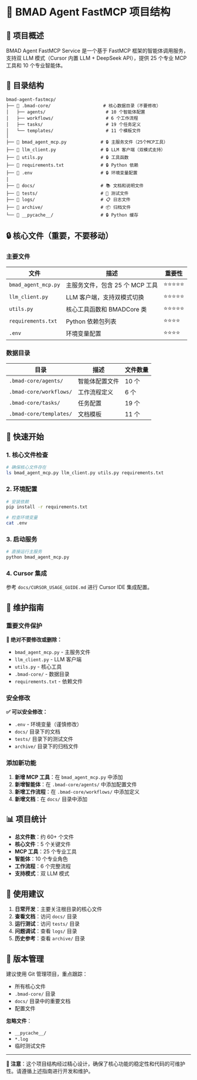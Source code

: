 # 📁 BMAD Agent FastMCP 项目结构

## 🎯 项目概述

BMAD Agent FastMCP Service 是一个基于 FastMCP 框架的智能体调用服务，支持双 LLM 模式（Cursor 内置 LLM + DeepSeek API），提供 25 个专业 MCP 工具和 10 个专业智能体。

## 📂 目录结构

```
bmad-agent-fastmcp/
├── 📁 .bmad-core/                    # 核心数据目录（不要修改）
│   ├── agents/                       # 10 个智能体配置
│   ├── workflows/                    # 6 个工作流程
│   ├── tasks/                        # 19 个任务定义
│   └── templates/                    # 11 个模板文件
│
├── 📄 bmad_agent_mcp.py             # 🔒 主服务文件（25个MCP工具）
├── 📄 llm_client.py                 # 🔒 LLM 客户端（双模式支持）
├── 📄 utils.py                      # 🔒 工具函数
├── 📄 requirements.txt              # 🔒 Python 依赖
├── 📄 .env                          # 🔒 环境变量配置
│
├── 📁 docs/                         # 📚 文档和说明文件
├── 📁 tests/                        # 🧪 测试文件
├── 📁 logs/                         # 📋 日志文件
├── 📁 archive/                      # 📦 归档文件
└── 📁 __pycache__/                  # 🔒 Python 缓存
```

## 🔒 核心文件（重要，不要移动）

### 主要文件

| 文件 | 描述 | 重要性 |
|------|------|--------|
| `bmad_agent_mcp.py` | 主服务文件，包含 25 个 MCP 工具 | ⭐⭐⭐⭐⭐ |
| `llm_client.py` | LLM 客户端，支持双模式切换 | ⭐⭐⭐⭐⭐ |
| `utils.py` | 核心工具函数和 BMADCore 类 | ⭐⭐⭐⭐⭐ |
| `requirements.txt` | Python 依赖包列表 | ⭐⭐⭐⭐ |
| `.env` | 环境变量配置 | ⭐⭐⭐⭐ |

### 数据目录

| 目录 | 描述 | 文件数量 |
|------|------|----------|
| `.bmad-core/agents/` | 智能体配置文件 | 10 个 |
| `.bmad-core/workflows/` | 工作流程定义 | 6 个 |
| `.bmad-core/tasks/` | 任务配置 | 19 个 |
| `.bmad-core/templates/` | 文档模板 | 11 个 |

## 🚀 快速开始

### 1. 核心文件检查
```bash
# 确保核心文件存在
ls bmad_agent_mcp.py llm_client.py utils.py requirements.txt
```

### 2. 环境配置
```bash
# 安装依赖
pip install -r requirements.txt

# 检查环境变量
cat .env
```

### 3. 启动服务
```bash
# 直接运行主服务
python bmad_agent_mcp.py
```

### 4. Cursor 集成
参考 `docs/CURSOR_USAGE_GUIDE.md` 进行 Cursor IDE 集成配置。

## 🔧 维护指南

### 重要文件保护

**🚨 绝对不要修改或删除：**
- `bmad_agent_mcp.py` - 主服务文件
- `llm_client.py` - LLM 客户端
- `utils.py` - 核心工具
- `.bmad-core/` - 数据目录
- `requirements.txt` - 依赖文件

### 安全修改

**✅ 可以安全修改：**
- `.env` - 环境变量（谨慎修改）
- `docs/` 目录下的文档
- `tests/` 目录下的测试文件
- `archive/` 目录下的归档文件

### 添加新功能

1. **新增 MCP 工具**：在 `bmad_agent_mcp.py` 中添加
2. **新增智能体**：在 `.bmad-core/agents/` 中添加配置文件
3. **新增工作流程**：在 `.bmad-core/workflows/` 中添加定义
4. **新增文档**：在 `docs/` 目录中添加

## 📊 项目统计

- **总文件数**：约 60+ 个文件
- **核心文件**：5 个关键文件
- **MCP 工具**：25 个专业工具
- **智能体**：10 个专业角色
- **工作流程**：6 个完整流程
- **支持模式**：双 LLM 模式

## 🎯 使用建议

1. **日常开发**：主要关注根目录的核心文件
2. **查看文档**：访问 `docs/` 目录
3. **运行测试**：访问 `tests/` 目录
4. **问题调试**：查看 `logs/` 目录
5. **历史参考**：查看 `archive/` 目录

## 🔄 版本管理

建议使用 Git 管理项目，重点跟踪：
- 所有核心文件
- `.bmad-core/` 目录
- `docs/` 目录中的重要文档
- 配置文件

**忽略文件**：
- `__pycache__/`
- `*.log`
- 临时测试文件

---

**📝 注意**：这个项目结构经过精心设计，确保了核心功能的稳定性和代码的可维护性。请遵循上述指南进行开发和维护。